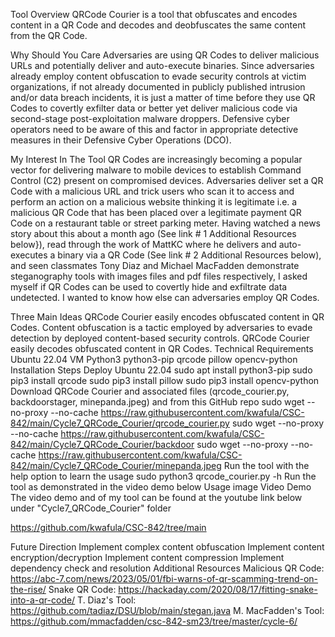 Tool Overview
QRCode Courier is a tool that obfuscates and encodes content in a QR Code and decodes and deobfuscates the same content from the QR Code.

Why Should You Care
Adversaries are using QR Codes to deliver malicious URLs and potentially deliver and auto-execute binaries. Since adversaries already employ content obfuscation to evade security controls at victim organizations, if not already documented in publicly published intrusion and/or data breach incidents, it is just a matter of time before they use QR Codes to covertly exfilter data or better yet deliver malicious code via second-stage post-exploitation malware droppers. Defensive cyber operators need to be aware of this and factor in appropriate detective measures in their Defensive Cyber Operations (DCO).

My Interest In The Tool
QR Codes are increasingly becoming a popular vector for delivering malware to mobile devices to establish Command Control (C2) present on compromised devices. Adversaries deliver set a QR Code with a malicious URL and trick users who scan it to access and perform an action on a malicious website thinking it is legitimate i.e. a malicious QR Code that has been placed over a legitimate payment QR Code on a restaurant table or street parking meter. Having watched a news story about this about a month ago (See link # 1 Additional Resources below}), read through the work of MattKC where he delivers and auto-executes a binary via a QR Code (See link # 2 Additional Resources below), and seen classmates Tony Diaz and Michael MacFadden demonstrate steganography tools with images files and pdf files respectively, I asked myself if QR Codes can be used to covertly hide and exfiltrate data undetected. I wanted to know how else can adversaries employ QR Codes.

Three Main Ideas
QRCode Courier easily encodes obfuscated content in QR Codes.
Content obfuscation is a tactic employed by adversaries to evade detection by deployed content-based security controls.
QRCode Courier easily decodes obfuscated content in QR Codes.
Technical Requirements
Ubuntu 22.04 VM
Python3
python3-pip
qrcode
pillow
opencv-python
Installation Steps
Deploy Ubuntu 22.04
sudo apt install python3-pip
sudo pip3 install qrcode
sudo pip3 install pillow
sudo pip3 install opencv-python
Download QRCode Courier and associated files (qrcode_courier.py, backdoorstager, minepanda.jpeg) and from this GitHub repo sudo wget --no-proxy --no-cache https://raw.githubusercontent.com/kwafula/CSC-842/main/Cycle7_QRCode_Courier/qrcode_courier.py sudo wget --no-proxy --no-cache https://raw.githubusercontent.com/kwafula/CSC-842/main/Cycle7_QRCode_Courier/backdoor sudo wget --no-proxy --no-cache https://raw.githubusercontent.com/kwafula/CSC-842/main/Cycle7_QRCode_Courier/minepanda.jpeg
Run the tool with the help option to learn the usage sudo python3 qrcode_courier.py -h
Run the tool as demonstrated in the video demo below
Usage
image
Video Demo
The video demo and of my tool can be found at the youtube link below under "Cycle7_QRCode_Courier" folder

https://github.com/kwafula/CSC-842/tree/main

Future Direction
Implement complex content obfuscation
Implement content encryption/decryption
Implement content compression
Implement dependency check and resolution
Additional Resources
Malicious QR Code: https://abc-7.com/news/2023/05/01/fbi-warns-of-qr-scamming-trend-on-the-rise/
Snake QR Code: https://hackaday.com/2020/08/17/fitting-snake-into-a-qr-code/
T. Diaz's Tool: https://github.com/tadiaz/DSU/blob/main/stegan.java
M. MacFadden's Tool: https://github.com/mmacfadden/csc-842-sm23/tree/master/cycle-6/
